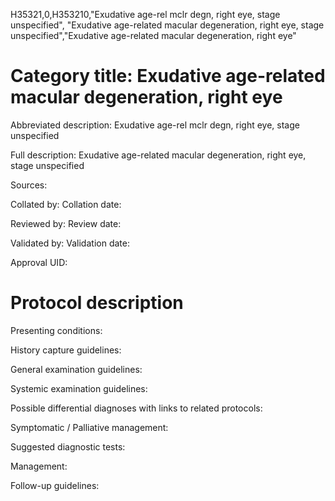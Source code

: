 H35321,0,H353210,"Exudative age-rel mclr degn, right eye, stage unspecified", "Exudative age-related macular degeneration, right eye, stage unspecified","Exudative age-related macular degeneration, right eye"
# Category title: Exudative age-related macular degeneration, right eye

Abbreviated description: Exudative age-rel mclr degn, right eye, stage unspecified

Full description: Exudative age-related macular degeneration, right eye, stage unspecified

Sources:

Collated by:
Collation date:

Reviewed by:
Review date:

Validated by:
Validation date:

Approval UID:

# Protocol description

Presenting conditions:

History capture guidelines:

General examination guidelines:

Systemic examination guidelines:

Possible differential diagnoses with links to related protocols:

Symptomatic / Palliative management:

Suggested diagnostic tests:

Management:

Follow-up guidelines:
